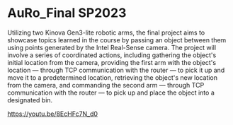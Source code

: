 # AuRo_Final SP2023

Utilizing two Kinova Gen3-lite robotic arms, the final project aims to showcase topics learned in the course by passing an object between them using points generated by the Intel Real-Sense camera. 
The project will involve a series of coordinated actions, including gathering the object's initial location from the camera, providing the first arm with the object's location — through TCP communication with the router — to pick it up and move it to a predetermined location, retrieving the object's new location from the camera, and commanding the second arm — through TCP communication with the router — to pick up and place the object into a designated bin.

https://youtu.be/8EcHFc7N_d0
